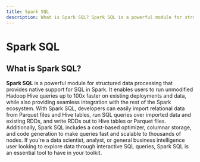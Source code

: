 ```yaml
---
title: Spark SQL
description: What is Spark SQL? Spark SQL is a powerful module for structured data processing that provides native support for SQL in Spark. It enables users to run unmodified Hadoop Hive queries up to 100x faster on existing deployments and data, while also providing seamless integration with the rest of the Spark ecosystem.
---
```


# Spark SQL

## What is Spark SQL?

**Spark SQL** is a powerful module for structured data processing that provides native support for SQL in Spark. It enables users to run unmodified Hadoop Hive queries up to 100x faster on existing deployments and data, while also providing seamless integration with the rest of the Spark ecosystem. With Spark SQL, developers can easily import relational data from Parquet files and Hive tables, run SQL queries over imported data and existing RDDs, and write RDDs out to Hive tables or Parquet files. Additionally, Spark SQL includes a cost-based optimizer, columnar storage, and code generation to make queries fast and scalable to thousands of nodes. If you're a data scientist, analyst, or general business intelligence user looking to explore data through interactive SQL queries, Spark SQL is an essential tool to have in your toolkit.
